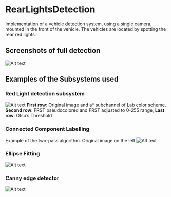 # RearLightsDetection
Implementation of a vehicle detection system, using a single camera, mounted in the front of the vehicle. The vehicles are 
located by spotting the rear red lights.

## Screenshots of full detection
![Alt text](/../readmeImages/readmeImages/pjimage2.jpg?raw=true)

## Examples of the Subsystems used
### Red Light detection subsystem
![Alt text](/../readmeImages/readmeImages/pjimage.jpg?raw=true)
**First row**: Original image and a* subchannel of Lab color scheme,
**Second row**: FRST pseudocolored and FRST adjusted to 0-255 range,
**Last row**: Otsu’s Threshold

### Connected Component Labelling
Example of the two-pass algorithm. Original image on the left
![Alt text](/../readmeImages/readmeImages/world.jpg?raw=true)

### Ellipse Fitting
![Alt text](/../readmeImages/readmeImages/ellipse.jpg?raw=true)

### Canny edge detector
![Alt text](/../readmeImages/readmeImages/R2D2.jpg?raw=true)
